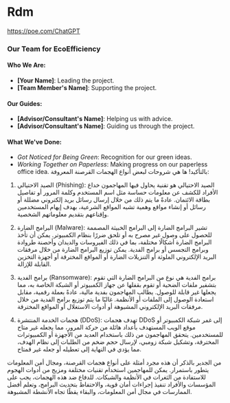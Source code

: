 # Rdm
https://poe.com/ChatGPT
### Our Team for EcoEfficiency

#### Who We Are:
- **[Your Name]**: Leading the project.
- **[Team Member's Name]**: Supporting the project.

#### Our Guides:
- **[Advisor/Consultant's Name]**: Helping us with advice.
- **[Advisor/Consultant's Name]**: Guiding us through the project.

#### What We've Done:
- *Got Noticed for Being Green*: Recognition for our green ideas.
- *Working Together on Paperless*: Making progress on our paperless office idea.
بالتأكيد! ها هي شروحات لبعض أنواع الهجمات القرصنة المعروفة:

1. الصيد الاحتيالي (Phishing): الصيد الاحتيالي هو تقنية يحاول فيها المهاجمون خداع الأفراد للكشف عن معلومات حساسة مثل اسم المستخدم وكلمة المرور أو تفاصيل بطاقة الائتمان. عادةً ما يتم ذلك من خلال إرسال رسائل بريد إلكتروني مضللة أو رسائل أو إنشاء مواقع وهمية تشبه المواقع الشرعية، بهدف إيهام المستخدمين وإقناعهم بتقديم معلوماتهم الشخصية.

2. البرامج الضارة (Malware): تشير البرامج الضارة إلى البرامج الخبيثة المصممة للحصول على وصول غير مصرح به أو تلحق ضررًا بنظام الكمبيوتر. يمكن أن تأخذ البرامج الضارة أشكالًا مختلفة، بما في ذلك الفيروسات والديدان وأحصنة طروادة وبرامج التجسس أو برامج الفدية. يمكن توزيع البرامج الضارة من خلال مرفقات البريد الإلكتروني الملوثة أو التنزيلات الضارة أو المواقع المخترقة أو أجهزة التخزين القابلة للإزالة.

3. برامج الفدية (Ransomware): برامج الفدية هي نوع من البرامج الضارة التي تقوم بتشفير ملفات الضحية أو تقوم بقفلها عن جهاز الكمبيوتر أو الشبكة الخاصة به، مما يجعلها غير قابلة للوصول. يطالب المهاجمون بفدية مالية، عادةً بعملة رقمية، مقابل استعادة الوصول إلى الملفات أو الأنظمة. غالبًا ما يتم توزيع برامج الفدية من خلال مرفقات البريد الإلكتروني المشبوهة أو أدوات الاستغلال أو المواقع المخترقة.

4. هجمات الخدمة المنتشرة (DDoS): تهدف هجمات DDoS إلى غمر شبكة الكمبيوتر أو موقع الويب المستهدف بأعداد هائلة من حركة المرور، مما يجعله غير متاح للمستخدمين. يتحقق المهاجمون من ذلك باستخدام العديد من الأجهزة أو الكمبيوترات المخترقة، وتشكيل شبكة زومبي، لإرسال حجم ضخم من الطلبات إلى نظام الهدف، مما يؤدي في النهاية إلى تعطيله أو جعله غير قمتاح.

من الجدير بالذكر أن هذه مجرد أمثلة على أنواع هجمات القرصنة، ومجال أمن المعلومات يتطور باستمرار. يمكن للمهاجمين استخدام تقنيات مختلفة ومزيج من أدوات الهجوم للاستفادة من الثغرات في الأنظمة والشبكات. للدفاع ضد هذه الهجمات، يجب على المؤسسات والأفراد تنفيذ إجراءات أمان قوية، والاحتفاظ بتحديث البرامج، وتعلم أفضل الممارسات في مجال أمن المعلومات، والبقاء يقظًا تجاه الأنشطة المشبوهة.
